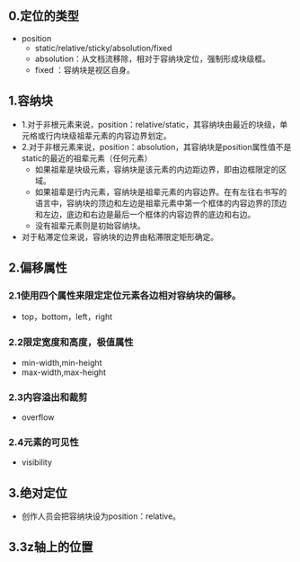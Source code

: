 ## 0.定位的类型
+ position
  + static/relative/sticky/absolution/fixed
  + absolution：从文档流移除，相对于容纳块定位，强制形成块级框。
  + fixed ：容纳块是视区自身。
## 1.容纳块
+ 1.对于非根元素来说，position：relative/static，其容纳块由最近的块级，单元格或行内块级祖辈元素的内容边界划定。
+ 2.对于非根元素来说，position：absolution，其容纳块是position属性值不是static的最近的祖辈元素（任何元素）
  + 如果祖辈是块级元素，容纳块是该元素的内边距边界，即由边框限定的区域。
  + 如果祖辈是行内元素，容纳块是祖辈元素的内容边界。在有左往右书写的语言中，容纳块的顶边和左边是祖辈元素中第一个框体的内容边界的顶边和左边，底边和右边是最后一个框体的内容边界的底边和右边。
  + 没有祖辈元素则是初始容纳块。 
+ 对于粘滞定位来说，容纳块的边界由粘滞限定矩形确定。
## 2.偏移属性
### 2.1使用四个属性来限定定位元素各边相对容纳块的偏移。
+ top，bottom，left，right
### 2.2限定宽度和高度，极值属性
+ min-width,min-height
+ max-width,max-height
### 2.3内容溢出和裁剪
+ overflow
### 2.4元素的可见性
+ visibility
## 3.绝对定位
+ 创作人员会把容纳块设为position：relative。
## 3.3z轴上的位置